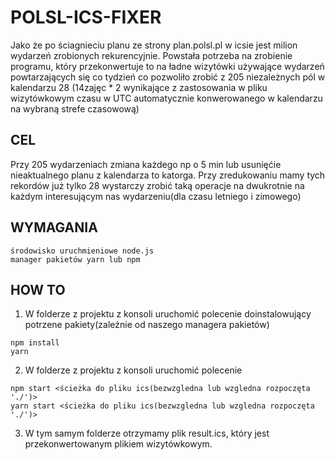 # POLSL-ICS-FIXER
Jako że po ściagnieciu planu ze strony plan.polsl.pl w icsie jest milion wydarzeń zrobionych rekurencyjnie. Powstała potrzeba na zrobienie programu, który przekonwertuje to na ładne wizytówki używające wydarzeń powtarzających się co tydzień co pozwoliło zrobić z 205 niezależnych pól w kalendarzu 28 (14zajęc * 2 wynikające z zastosowania w pliku wizytówkowym czasu w UTC automatycznie konwerowanego w kalendarzu na wybraną strefe czasowową)

## CEL
Przy 205 wydarzeniach zmiana każdego np o 5 min lub usunięćie nieaktualnego planu z kalendarza to katorga. Przy zredukowaniu mamy tych rekordów już tylko 28 wystarczy zrobić taką operacje na dwukrotnie na każdym interesującym nas wydarzeniu(dla czasu letniego i zimowego)
## WYMAGANIA
```
środowisko uruchmieniowe node.js
manager pakietów yarn lub npm
```
## HOW TO
1. W folderze z projektu z konsoli uruchomić polecenie doinstalowujący potrzene pakiety(zależnie od naszego managera pakietów)
```
npm install
yarn
```
2. W folderze z projektu z konsoli uruchomić polecenie
```
npm start <ścieżka do pliku ics(bezwzgledna lub wzgledna rozpoczęta './')>
yarn start <ścieżka do pliku ics(bezwzgledna lub wzgledna rozpoczęta './')>
```
3. W tym samym folderze otrzymamy plik result.ics, który jest przekonwertowanym plikiem wizytówkowym.
